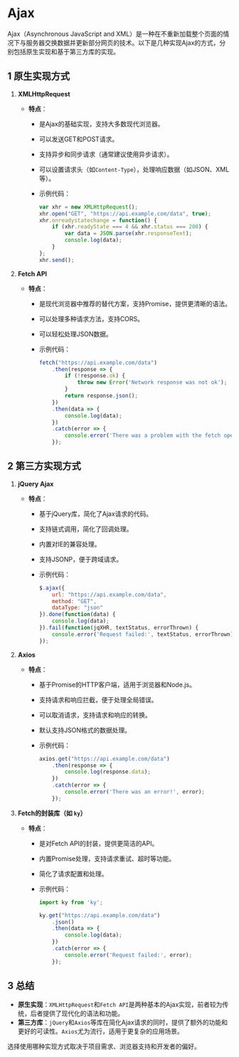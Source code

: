 # Ajax

Ajax（Asynchronous JavaScript and XML）是一种在不重新加载整个页面的情况下与服务器交换数据并更新部分网页的技术。以下是几种实现Ajax的方式，分别包括原生实现和基于第三方库的实现。

## 1 原生实现方式

1. **XMLHttpRequest**
   - **特点**：
	 - 是Ajax的基础实现，支持大多数现代浏览器。
	 - 可以发送GET和POST请求。
	 - 支持异步和同步请求（通常建议使用异步请求）。
	 - 可以设置请求头（如`Content-Type`），处理响应数据（如JSON、XML等）。
	 - 示例代码：

	   ```javascript
       var xhr = new XMLHttpRequest();
       xhr.open("GET", "https://api.example.com/data", true);
       xhr.onreadystatechange = function() {
           if (xhr.readyState === 4 && xhr.status === 200) {
               var data = JSON.parse(xhr.responseText);
               console.log(data);
           }
       };
       xhr.send();
       ```

2. **Fetch API**
   - **特点**：
	 - 是现代浏览器中推荐的替代方案，支持Promise，提供更清晰的语法。
	 - 可以处理多种请求方法，支持CORS。
	 - 可以轻松处理JSON数据。
	 - 示例代码：

	   ```javascript
       fetch("https://api.example.com/data")
           .then(response => {
               if (!response.ok) {
                   throw new Error('Network response was not ok');
               }
               return response.json();
           })
           .then(data => {
               console.log(data);
           })
           .catch(error => {
               console.error('There was a problem with the fetch operation:', error);
           });
       ```

## 2 第三方实现方式

1. **jQuery Ajax**
   - **特点**：
	 - 基于jQuery库，简化了Ajax请求的代码。
	 - 支持链式调用，简化了回调处理。
	 - 内置对IE的兼容处理。
	 - 支持JSONP，便于跨域请求。
	 - 示例代码：

	   ```javascript
       $.ajax({
           url: "https://api.example.com/data",
           method: "GET",
           dataType: "json"
       }).done(function(data) {
           console.log(data);
       }).fail(function(jqXHR, textStatus, errorThrown) {
           console.error('Request failed:', textStatus, errorThrown);
       });
       ```

2. **Axios**
   - **特点**：
	 - 基于Promise的HTTP客户端，适用于浏览器和Node.js。
	 - 支持请求和响应拦截，便于处理全局错误。
	 - 可以取消请求，支持请求和响应的转换。
	 - 默认支持JSON格式的数据处理。
	 - 示例代码：

	   ```javascript
       axios.get("https://api.example.com/data")
           .then(response => {
               console.log(response.data);
           })
           .catch(error => {
               console.error('There was an error!', error);
           });
       ```

3. **Fetch的封装库（如 `ky`）**
   - **特点**：
	 - 是对Fetch API的封装，提供更简洁的API。
	 - 内置Promise处理，支持请求重试、超时等功能。
	 - 简化了请求配置和处理。
	 - 示例代码：

	   ```javascript
       import ky from 'ky';

       ky.get("https://api.example.com/data")
           .json()
           .then(data => {
               console.log(data);
           })
           .catch(error => {
               console.error('Request failed:', error);
           });
       ```

## 3 总结

- **原生实现**：`XMLHttpRequest`和`Fetch API`是两种基本的Ajax实现，前者较为传统，后者提供了现代化的语法和功能。
- **第三方库**：`jQuery`和`Axios`等库在简化Ajax请求的同时，提供了额外的功能和更好的可读性。`Axios`尤为流行，适用于更复杂的应用场景。

选择使用哪种实现方式取决于项目需求、浏览器支持和开发者的偏好。

